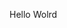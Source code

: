 Hello Wolrd
















































































































































































































































































































































































































































































































































































































































































































































































































































































































































































































































































